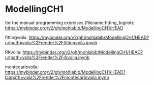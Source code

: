 # ModellingCH1
for the manual programming exercises (filename:fitting_bqplot): https://mybinder.org/v2/gh/mohlabib/ModellingCH1/HEAD

fittingvoila: https://mybinder.org/v2/gh/mohlabib/ModellingCH1/HEAD?urlpath=voila%2Frender%2Ffittingvoila.ipynb

RKvoila: https://mybinder.org/v2/gh/mohlabib/ModellingCH1/HEAD?urlpath=voila%2Frender%2Frkvoila.ipynb

montecarlovoila: https://mybinder.org/v2/gh/mohlabib/ModellingCH1/HEAD?labpath=voila%2Frender%2Fmontecarlovoila.ipynb

